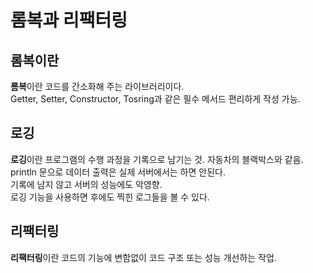 # 롬복과 리팩터링

## 롬복이란
**롬복**이란 코드를 간소화해 주는 라이브러리이다.  
Getter, Setter, Constructor, Tosring과 같은 필수 메서드 편리하게 작성 가능.  

## 로깅
**로깅**이란 프로그램의 수행 과정을 기록으로 남기는 것. 자동차의 블랙박스와 같음.  
println 문으로 데이터 출력은 실제 서버에서는 하면 안된다.  
기록에 남지 않고 서버의 성능에도 악영향.  
로깅 기능을 사용하면 후에도 찍힌 로그들을 볼 수 있다.

## 리팩터링
**리팩터링**이란 코드의 기능에 변함없이 코드 구조 또는 성능 개선하는 작업.  

